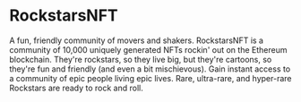 # RockstarsNFT

A fun, friendly community of movers and shakers. RockstarsNFT is a community of 10,000 uniquely generated NFTs rockin' out on the Ethereum blockchain. They're rockstars, so they live big, but they're cartoons, so they're fun and friendly (and even a bit mischievous). Gain instant access to a community of epic people living epic lives. Rare, ultra-rare, and hyper-rare Rockstars are ready to rock and roll.
